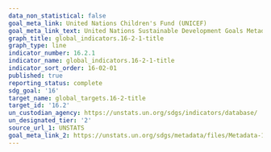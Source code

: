```yaml
---
data_non_statistical: false
goal_meta_link: United Nations Children's Fund (UNICEF)
goal_meta_link_text: United Nations Sustainable Development Goals Metadata (pdf 1361kB)
graph_title: global_indicators.16-2-1-title
graph_type: line
indicator_number: 16.2.1
indicator_name: global_indicators.16-2-1-title
indicator_sort_order: 16-02-01
published: true
reporting_status: complete
sdg_goal: '16'
target_name: global_targets.16-2-title
target_id: '16.2'
un_custodian_agency: https://unstats.un.org/sdgs/indicators/database/
un_designated_tier: '2'
source_url_1: UNSTATS
goal_meta_link_2: https://unstats.un.org/sdgs/metadata/files/Metadata-16-02-01.pdf
---
```

